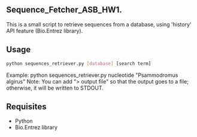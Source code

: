 ## Sequence_Fetcher_ASB_HW1.
This is a small script to retrieve sequences from a database, using 'history' API feature (Bio.Entrez library).

## Usage
```bash
python sequences_retriever.py [database] [search term]
```
Example: python sequences_retriever.py nucleotide "Psammodromus algirus" 
Note: You can add "> output file" so that the output goes to a file; otherwise, it will be written to STDOUT.

## Requisites 
* Python
* Bio.Entrez library
